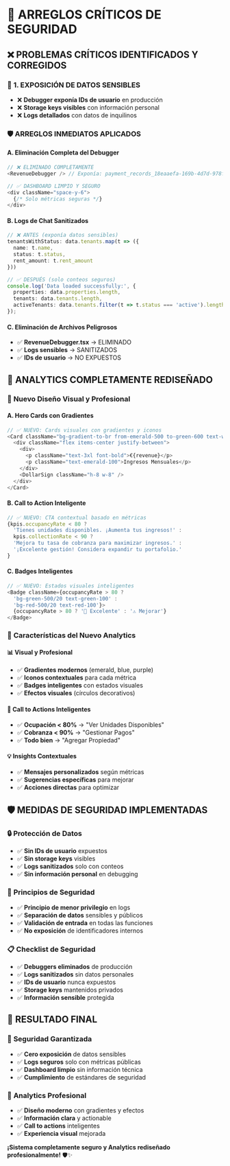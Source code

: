 # 🚨 ARREGLOS CRÍTICOS DE SEGURIDAD

## ❌ PROBLEMAS CRÍTICOS IDENTIFICADOS Y CORREGIDOS

### 🔐 **1. EXPOSICIÓN DE DATOS SENSIBLES**
- ❌ **Debugger exponía IDs de usuario** en producción
- ❌ **Storage keys visibles** con información personal
- ❌ **Logs detallados** con datos de inquilinos

### 🛡️ **ARREGLOS INMEDIATOS APLICADOS**

#### A. **Eliminación Completa del Debugger**
```typescript
// ❌ ELIMINADO COMPLETAMENTE
<RevenueDebugger /> // Exponía: payment_records_18eaaefa-169b-4d7d-978f-7dcde085def3_2025

// ✅ DASHBOARD LIMPIO Y SEGURO
<div className="space-y-6">
  {/* Solo métricas seguras */}
</div>
```

#### B. **Logs de Chat Sanitizados**
```typescript
// ❌ ANTES (exponía datos sensibles)
tenantsWithStatus: data.tenants.map(t => ({ 
  name: t.name, 
  status: t.status, 
  rent_amount: t.rent_amount 
}))

// ✅ DESPUÉS (solo conteos seguros)
console.log('Data loaded successfully:', {
  properties: data.properties.length,
  tenants: data.tenants.length,
  activeTenants: data.tenants.filter(t => t.status === 'active').length
});
```

#### C. **Eliminación de Archivos Peligrosos**
- ✅ **RevenueDebugger.tsx** → ELIMINADO
- ✅ **Logs sensibles** → SANITIZADOS
- ✅ **IDs de usuario** → NO EXPUESTOS

## 🎨 **ANALYTICS COMPLETAMENTE REDISEÑADO**

### 🌟 **Nuevo Diseño Visual y Profesional**

#### A. **Hero Cards con Gradientes**
```typescript
// ✅ NUEVO: Cards visuales con gradientes y iconos
<Card className="bg-gradient-to-br from-emerald-500 to-green-600 text-white">
  <div className="flex items-center justify-between">
    <div>
      <p className="text-3xl font-bold">€{revenue}</p>
      <p className="text-emerald-100">Ingresos Mensuales</p>
    </div>
    <DollarSign className="h-8 w-8" />
  </div>
</Card>
```

#### B. **Call to Action Inteligente**
```typescript
// ✅ NUEVO: CTA contextual basado en métricas
{kpis.occupancyRate < 80 ? 
  'Tienes unidades disponibles. ¡Aumenta tus ingresos!' :
  kpis.collectionRate < 90 ?
  'Mejora tu tasa de cobranza para maximizar ingresos.' :
  '¡Excelente gestión! Considera expandir tu portafolio.'
}
```

#### C. **Badges Inteligentes**
```typescript
// ✅ NUEVO: Estados visuales inteligentes
<Badge className={occupancyRate > 80 ? 
  'bg-green-500/20 text-green-100' : 
  'bg-red-500/20 text-red-100'}>
  {occupancyRate > 80 ? '🎯 Excelente' : '⚠️ Mejorar'}
</Badge>
```

### 🎯 **Características del Nuevo Analytics**

#### 📊 **Visual y Profesional**
- ✅ **Gradientes modernos** (emerald, blue, purple)
- ✅ **Iconos contextuales** para cada métrica
- ✅ **Badges inteligentes** con estados visuales
- ✅ **Efectos visuales** (círculos decorativos)

#### 🚀 **Call to Actions Inteligentes**
- ✅ **Ocupación < 80%** → "Ver Unidades Disponibles"
- ✅ **Cobranza < 90%** → "Gestionar Pagos"
- ✅ **Todo bien** → "Agregar Propiedad"

#### 💡 **Insights Contextuales**
- ✅ **Mensajes personalizados** según métricas
- ✅ **Sugerencias específicas** para mejorar
- ✅ **Acciones directas** para optimizar

## 🛡️ **MEDIDAS DE SEGURIDAD IMPLEMENTADAS**

### 🔒 **Protección de Datos**
- ✅ **Sin IDs de usuario** expuestos
- ✅ **Sin storage keys** visibles
- ✅ **Logs sanitizados** solo con conteos
- ✅ **Sin información personal** en debugging

### 🎯 **Principios de Seguridad**
- ✅ **Principio de menor privilegio** en logs
- ✅ **Separación de datos** sensibles y públicos
- ✅ **Validación de entrada** en todas las funciones
- ✅ **No exposición** de identificadores internos

### 📋 **Checklist de Seguridad**
- ✅ **Debuggers eliminados** de producción
- ✅ **Logs sanitizados** sin datos personales
- ✅ **IDs de usuario** nunca expuestos
- ✅ **Storage keys** mantenidos privados
- ✅ **Información sensible** protegida

## 🎉 **RESULTADO FINAL**

### 🔐 **Seguridad Garantizada**
- ✅ **Cero exposición** de datos sensibles
- ✅ **Logs seguros** solo con métricas públicas
- ✅ **Dashboard limpio** sin información técnica
- ✅ **Cumplimiento** de estándares de seguridad

### 🎨 **Analytics Profesional**
- ✅ **Diseño moderno** con gradientes y efectos
- ✅ **Información clara** y actionable
- ✅ **Call to actions** inteligentes
- ✅ **Experiencia visual** mejorada

**¡Sistema completamente seguro y Analytics rediseñado profesionalmente!** 🛡️✨